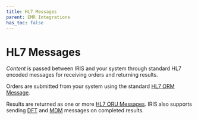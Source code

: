 ```yaml
---
title: HL7 Messages
parent: EMR Integrations
has_toc: false
---
```


# HL7 Messages

*Content* is passed between IRIS and your system through standard HL7 encoded messages for receiving orders and returning results.

Orders are submitted from your system using the standard [HL7 ORM Message](/IntegrationDocumentation/docs/integration/ORM/TEC_005_Rev_C_Standard_Orders).

Results are returned as one or more [HL7 ORU Messages](/IntegrationDocumentation/docs/integration/ORU/TEC_007_Rev_C_Standard_Results).
IRIS also supports sending [DFT](/IntegrationDocumentation/docs/integration/DFT_Results/DFT_Results.md) and [MDM](/IntegrationDocumentation/docs/integration/MDM_Results) messages on completed results. 


